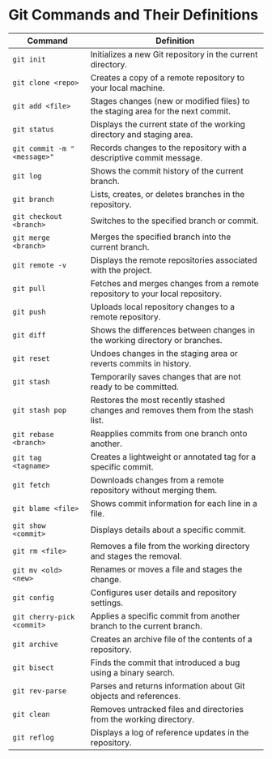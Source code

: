 # Git Commands and Their Definitions

| **Command**                    | **Definition**                                                                 |
|--------------------------------|---------------------------------------------------------------------------------|
| `git init`                     | Initializes a new Git repository in the current directory.                     |
| `git clone <repo>`             | Creates a copy of a remote repository to your local machine.                   |
| `git add <file>`               | Stages changes (new or modified files) to the staging area for the next commit.|
| `git status`                   | Displays the current state of the working directory and staging area.          |
| `git commit -m "<message>"`    | Records changes to the repository with a descriptive commit message.           |
| `git log`                      | Shows the commit history of the current branch.                                |
| `git branch`                   | Lists, creates, or deletes branches in the repository.                         |
| `git checkout <branch>`        | Switches to the specified branch or commit.                                    |
| `git merge <branch>`           | Merges the specified branch into the current branch.                           |
| `git remote -v`                | Displays the remote repositories associated with the project.                  |
| `git pull`                     | Fetches and merges changes from a remote repository to your local repository.  |
| `git push`                     | Uploads local repository changes to a remote repository.                       |
| `git diff`                     | Shows the differences between changes in the working directory or branches.    |
| `git reset`                    | Undoes changes in the staging area or reverts commits in history.              |
| `git stash`                    | Temporarily saves changes that are not ready to be committed.                  |
| `git stash pop`                | Restores the most recently stashed changes and removes them from the stash list.|
| `git rebase <branch>`          | Reapplies commits from one branch onto another.                                |
| `git tag <tagname>`            | Creates a lightweight or annotated tag for a specific commit.                  |
| `git fetch`                    | Downloads changes from a remote repository without merging them.               |
| `git blame <file>`             | Shows commit information for each line in a file.                              |
| `git show <commit>`            | Displays details about a specific commit.                                      |
| `git rm <file>`                | Removes a file from the working directory and stages the removal.              |
| `git mv <old> <new>`           | Renames or moves a file and stages the change.                                 |
| `git config`                   | Configures user details and repository settings.                               |
| `git cherry-pick <commit>`     | Applies a specific commit from another branch to the current branch.           |
| `git archive`                  | Creates an archive file of the contents of a repository.                       |
| `git bisect`                   | Finds the commit that introduced a bug using a binary search.                  |
| `git rev-parse`                | Parses and returns information about Git objects and references.               |
| `git clean`                    | Removes untracked files and directories from the working directory.            |
| `git reflog`                   | Displays a log of reference updates in the repository.                         |

